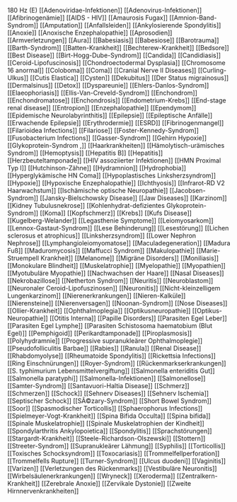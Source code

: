 180 Hz (E)
[[Adenoviridae-Infektionen]]
[[Adenovirus-Infektionen]]
[[Afibrinogenämie]]
[[AIDS - HIV]]
[[Amaurosis Fugax]]
[[Amnion-Band-Syndrom]]
[[Amputation]]
[[Anfallsleiden]]
[[Ankylosierende Spondylitis]]
[[Anoxie]]
[[Anoxische Enzephalopathie]]
[[Aprosodien]]
[[Armverletzungen]]
[[Aura]]
[[Babesiasis]]
[[Babesiose]]
[[Barotrauma]]
[[Barth-Syndrom]]
[[Batten-Krankheit]]
[[Bechterew-Krankheit]]
[[Bedsore]]
[[Best Disease]]
[[Birt-Hogg-Dube-Syndrom]]
[[Candida]]
[[Candidiasis]]
[[Ceroid-Lipofuscinosis]]
[[Chondroectodermal Dysplasia]]
[[Chromosome 16 anormal]]
[[Coloboma]]
[[Coma]]
[[Cranial Nerve II Diseases]]
[[Curling-Ulkus]]
[[Cutis Elastica]]
[[Cysten]]
[[Dekubitus]]
[[Der Status migrainosus]]
[[Dermalsinus]]
[[Detox]]
[[Dyspareunie]]
[[Ehlers-Danlos-Syndrom]]
[[Elaeophoriasis]]
[[Ellis-Van-Creveld-Syndrom]]
[[Enchondrom]]
[[Enchondromatose]]
[[Enchondrosis]]
[[Endometrium-Krebs]]
[[End-stage renal disease]]
[[Entropion]]
[[Enzephalopathie]]
[[Ependymom]]
[[Epidemische Neurolabyrinthitis]]
[[Epilepsie]]
[[Epileptische Anfälle]]
[[Erwachende Epilepsie]]
[[Erythrodermie]]
[[ESRD]]
[[Fibrinogenmangel]]
[[Filarioidea Infections]]
[[Filariose]]
[[Foster-Kennedy-Syndrom]]
[[Fusobacterium Infections]]
[[Gasser-Syndrom]]
[[Gehirn Hypoxie]]
[[Glykoprotein-Syndrom ,]]
[[Haarkrankheiten]]
[[Hämolytisch-urämisches Syndrom]]
[[Hemoptysis]]
[[Hepatitis B]]
[[Hepatitis]]
[[Herzbeuteltamponade]]
[[HIV assoziierter Infektionen]]
[[HMN Proximal Typ I]]
[[Hutchinson-Zähne]]
[[Hydramnion]]
[[Hydrophobia]]
[[Hyperglykämische HN Coma]]
[[Hypoplastisches Linksherzsyndrom]]
[[Hypoxie]]
[[Hypoxische Enzephalopathie]]
[[Ichthyosis]]
[[Infrarot-RD V2 Haarwachstum]]
[[Ischämische optische Neuropathie]]
[[Jacobsen-Syndrom]]
[[Jansky-Bielschowsky Disease]]
[[Jaw Diseases]]
[[Karzinom]]
[[Kidney Tubulusnekrose]]
[[Kohlenhydrat-defizientes Glykoprotein-Syndrom]]
[[Koma]]
[[Kopfschmerz]]
[[Krebs]]
[[Kufs Disease]]
[[Kugelberg-Welander]]
[[Legasthenie Symptome]]
[[Leiomyosarkom]]
[[Lennox-Gastaut-Syndrom]]
[[Lese Behinderung]]
[[Lesestörung]]
[[Lichen sclerosus et atrophicus]]
[[Linksherzsyndrom]]
[[Lower Nephron Nephrose]]
[[Lymphangioleiomyomatose]]
[[Maculadegeneration]]
[[Madura Fuß]]
[[Maduromycosis]]
[[Maffucci Syndrom]]
[[Makulopathie]]
[[Marie-Struempell Krankheit]]
[[Melanome]]
[[Migräne Disorders]]
[[Moniliasis]]
[[Monokulare Blindheit]]
[[Muskelatrophie]]
[[Myelopathie]]
[[Myopathien]]
[[Myotubuläre Myopathie]]
[[Nachwachsen der Haare]]
[[Nasal Diseases]]
[[Nekrobazillose]]
[[Netherton Syndrom]]
[[Neuritis]]
[[Neuroblastom]]
[[Neuronaler Ceroid-Lipofuszinosen]]
[[Neuronitis]]
[[Nicht-kleinzelligem Lungenkarzinom]]
[[Nierenerkrankungen]]
[[Nieren-Kalküle]]
[[Nierensteine]]
[[Nierenversagen]]
[[Noonan-Syndrom]]
[[Nose Diseases]]
[[Ollier-Krankheit]]
[[Ophthalmoplegia]]
[[Optikusneuropathie]]
[[Optikus-Neuropathie]]
[[Otitis Interna]]
[[Papille Disorders]]
[[Parasiten Egel Leber]]
[[Parasiten Egel Lymphe]]
[[Parasiten Schistosoma haematobium (Blut Egel)]]
[[Pemphigoid]]
[[Perikardtamponade]]
[[Piroplasmosis]]
[[Polyhydramnie]]
[[Progressive supranukleärer Ophthalmoplegie]]
[[Pseudofolliculitis Barbae]]
[[Rabies]]
[[Ranula]]
[[Renal Disease]]
[[Rhabdomyolyse]]
[[Rheumatoide Spondylitis]]
[[Rickettsia Infections]]
[[Ring Einschnürungen]]
[[Royer-Syndrom]]
[[Rückenmarkserkrankungen]]
[[S. typhimurium Lebensmittelvergiftung]]
[[Salmonella enteriditis Gut]]
[[Salmonella paratyphi]]
[[Salmonella-Infektionen]]
[[Salmonellose]]
[[Samter-Syndrom]]
[[Santavuori-Haltia Disease]]
[[Schmerz]]
[[Schmerzen]]
[[Schock]]
[[Sehnerv Diseases]]
[[Sehnerv Ischemia]]
[[Septischer Schock]]
[[SÃ©zary-Syndrom]]
[[Short Bowel Syndrom]]
[[Soor]]
[[Spasmodischer Torticollis]]
[[Sphaerophorus Infections]]
[[Spielmeyer-Vogt-Krankheit]]
[[Spina Bifida Occulta]]
[[Spina bifida]]
[[Spinale Muskelatrophie]]
[[Spinale Muskelatrophien der Kindheit]]
[[Spondylarthritis Ankylopoietica]]
[[Spondylitis]]
[[Sprachstörungen]]
[[Stargardt-Krankheit]]
[[Steele-Richardson-Olszewski]]
[[Stottern]]
[[Streeter-Syndrom]]
[[Supranukleärer Lähmung]]
[[Syphilis]]
[[Torticollis]]
[[Toxisches Schocksyndrom]]
[[Toxocariasis]]
[[Trommelfellperforation]]
[[Trommelfells Rupture]]
[[Turner-Syndrom]]
[[Ulcus duodeni]]
[[Vaginitis]]
[[Varizen]]
[[Verletzungen des Rückenmarks]]
[[Vestibuläre Neuronitis]]
[[Wirbelsäulenerkrankungen]]
[[Wryneck]]
[[Xeroderma]]
[[Zentralkern-Krankheit]]
[[Zerebrale Anoxie]]
[[Zervikale Dystonie]]
[[Zweite Hirnnervenkrankheiten]]